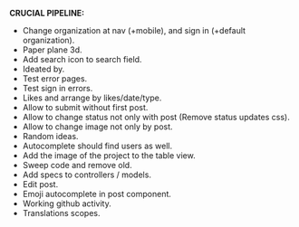 __CRUCIAL PIPELINE:__
 * Change organization at nav (+mobile), and sign in (+default organization).
 * Paper plane 3d.
 * Add search icon to search field.
 * Ideated by.
 * Test error pages.
 * Test sign in errors.
 * Likes and arrange by likes/date/type.
 * Allow to submit without first post.
 * Allow to change status not only with post (Remove status updates css). 
 * Allow to change image not only by post.
 * Random ideas.
 * Autocomplete should find users as well.
 * Add the image of the project to the table view.
 * Sweep code and remove old.
 * Add specs to controllers / models.
 * Edit post.
 * Emoji autocomplete in post component.
 * Working github activity.
 * Translations scopes.

